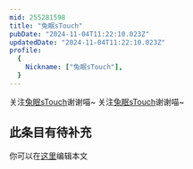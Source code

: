 ```yaml
---
mid: 255281598
title: "兔眠sTouch"
pubDate: "2024-11-04T11:22:10.023Z"
updatedDate: "2024-11-04T11:22:10.023Z"
profile:
  {
    Nickname: ["兔眠sTouch"],
  }
---
```


关注[兔眠sTouch](https://space.bilibili.com/255281598)谢谢喵~ 关注[兔眠sTouch](https://space.bilibili.com/255281598)谢谢喵~

## 此条目有待补充
你可以在[这里](https://github.com/Yuhanawa/VTuber.ICU-Content/edit/master/v/兔眠sTouch/index.md)编辑本文
